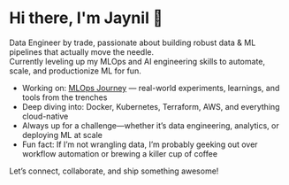 # Hi there, I'm Jaynil 👋

Data Engineer by trade, passionate about building robust data & ML pipelines that actually move the needle.  
Currently leveling up my MLOps and AI engineering skills to automate, scale, and productionize ML for fun.  

-  Working on: [MLOps Journey](https://github.com/jaynilsonavane/mlops-journey) — real-world experiments, learnings, and tools from the trenches
-  Deep diving into: Docker, Kubernetes, Terraform, AWS, and everything cloud-native
-  Always up for a challenge—whether it’s data engineering, analytics, or deploying ML at scale
-  Fun fact: If I’m not wrangling data, I’m probably geeking out over workflow automation or brewing a killer cup of coffee

Let’s connect, collaborate, and ship something awesome!
